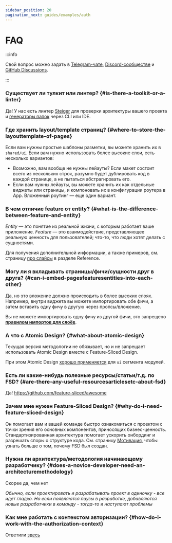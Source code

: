 ```yaml
---
sidebar_position: 20
pagination_next: guides/examples/auth
---
```


# FAQ

:::info

Свой вопрос можно задать в [Telegram-чате][telegram], [Discord-сообществе][discord] и [GitHub Discussions][github-discussions].

:::

### Существует ли тулкит или линтер? {#is-there-a-toolkit-or-a-linter}

Да! У нас есть линтер [Steiger][ext-steiger] для проверки архитектуры вашего проекта и [генераторы папок][ext-tools] через CLI или IDE.

### Где хранить layout/template страниц? {#where-to-store-the-layouttemplate-of-pages}

Если вам нужны простые шаблоны разметки, вы можете хранить их в `shared/ui`. Если вам нужно использовать более высокие слои, есть несколько вариантов:

- Возможно, вам вообще не нужны лейауты? Если макет состоит всего из нескольких строк, разумно будет дублировать код в каждой странице, а не пытаться абстрагировать его.
- Если вам нужны лейауты, вы можете хранить их как отдельные виджеты или страницы, и компоновать их в конфигурации роутера в App. Вложенный роутинг — еще один вариант.

### В чем отличие feature от entity? {#what-is-the-difference-between-feature-and-entity}

_Entity_ — это понятие из реальной жизни, с которым работает ваше приложение. _Feature_ — это взаимодействие, представляющее реальную ценность для пользователей; что-то, что люди хотят делать с сущностями.

Для получения дополнительной информации, а также примеров, см. страницу [про слайсы][reference-entities] в разделе Reference.

### Могу ли я вкладывать страницы/фичи/сущности друг в друга? {#can-i-embed-pagesfeaturesentities-into-each-other}

Да, но это вложение должно происходить в более высоких слоях. Например, внутри виджета вы можете импортировать обе фичи, а затем вставить одну фичу в другую через пропсы/вложение.

Вы не можете импортировать одну фичу из другой фичи, это запрещено [**правилом импортов для слоёв**][import-rule-layers].

### А что с Atomic Design? {#what-about-atomic-design}

Текущая версия методологии не обязывает, но и не запрещает использовать Atomic Design вместе с Feature-Sliced Design.

При этом Atomic Design [хорошо применяется](https://t.me/feature_sliced/1653) для `ui` сегмента модулей.

### Есть ли какие-нибудь полезные ресурсы/статьи/т.д. по FSD? {#are-there-any-useful-resourcesarticlesetc-about-fsd}

Да! https://github.com/feature-sliced/awesome

### Зачем мне нужен Feature-Sliced Design? {#why-do-i-need-feature-sliced-design}

Он помогает вам и вашей команде быстро ознакомиться с проектом с точки зрения его основных компонентов, приносящих бизнес-ценность. Стандартизированная архитектура помогает ускорить онбординг и разрешать споры о структуре кода. См. страницу [Мотивация][motivation], чтобы узнать больше о том, почему FSD был создан.

### Нужна ли архитектура/методология начинающему разработчику? {#does-a-novice-developer-need-an-architecturemethodology}

Скорее да, чем нет

*Обычно, если проектировать и разрабатывать проект в одиночку - все идет гладко. Но если появляются паузы в разработке, добавляются новые разработчики в команду - тогда-то и наступают проблемы*

### Как мне работать с контекстом авторизации? {#how-do-i-work-with-the-authorization-context}

Ответили [здесь](/docs/guides/examples/auth)

[ext-steiger]: https://github.com/feature-sliced/steiger
[ext-tools]: https://github.com/feature-sliced/awesome?tab=readme-ov-file#tools
[import-rule-layers]: /docs/reference/layers#import-rule-on-layers
[reference-entities]: /docs/reference/layers#entities
[motivation]: /docs/about/motivation
[telegram]: https://t.me/feature_sliced
[discord]: https://discord.gg/S8MzWTUsmp
[github-discussions]: https://github.com/feature-sliced/documentation/discussions
